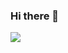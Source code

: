 ### Hi there 👋

<!--
**king0jin/king0jin** is a ✨ _special_ ✨ repository because its `README.md` (this file) appears on your GitHub profile.

Here are some ideas to get you started:

- 🔭 I’m currently working on ...
- 🌱 I’m currently learning ...
- 👯 I’m looking to collaborate on ...
- 🤔 I’m looking for help with ...
- 💬 Ask me about ...
- 📫 How to reach me: ...
- 😄 Pronouns: ...
- ⚡ Fun fact: ...
-->

<a href="https://www.notion.so/134c9b737d0c43ccbe9f1c68a117053d?pvs=4" target="_blank"><img src="https://img.shields.io/badge/NOTION-000000?style=social&logo=로고&logoColor=000000"/></a>
